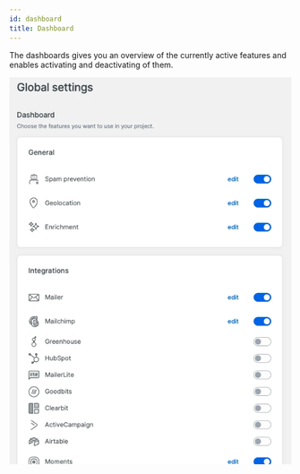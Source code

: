 ```yaml
---
id: dashboard
title: Dashboard
---
```


The dashboards gives you an overview of the currently active features and enables activating and deactivating of them.

![Dashboard screen](/img/forms/dashboard.webp)
